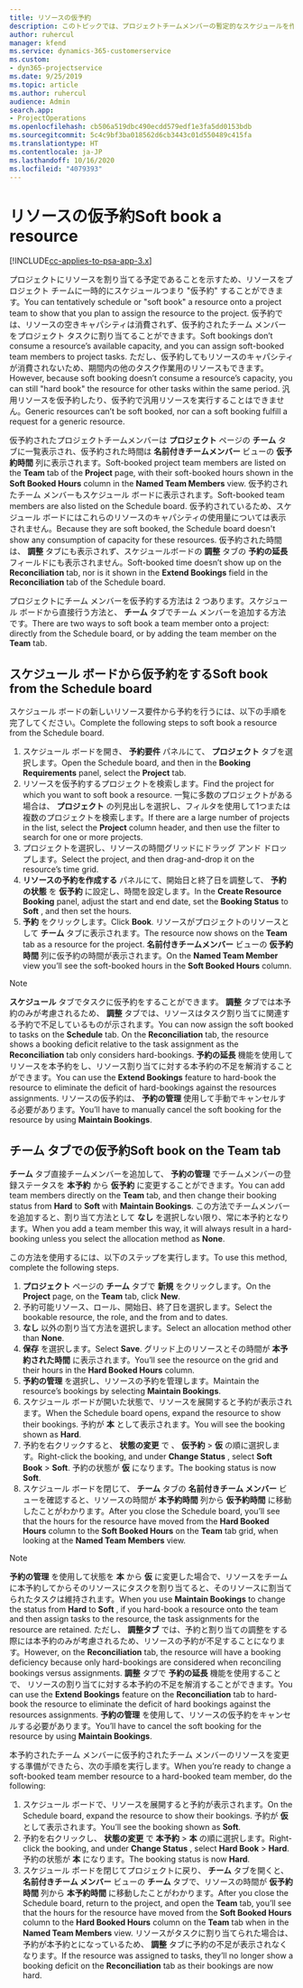 ```yaml
---
title: リソースの仮予約
description: このトピックでは、プロジェクトチームメンバーの暫定的なスケジュールを作成したり、チームメンバーを仮予約する方法についての情報を示します。
author: ruhercul
manager: kfend
ms.service: dynamics-365-customerservice
ms.custom:
- dyn365-projectservice
ms.date: 9/25/2019
ms.topic: article
ms.author: ruhercul
audience: Admin
search.app:
- ProjectOperations
ms.openlocfilehash: cb506a519dbc490ecdd579edf1e3fa5dd0153bdb
ms.sourcegitcommit: 5c4c9bf3ba018562d6cb3443c01d550489c415fa
ms.translationtype: HT
ms.contentlocale: ja-JP
ms.lasthandoff: 10/16/2020
ms.locfileid: "4079393"
---
```

# <a name="soft-book-a-resource"></a><span data-ttu-id="115f4-103">リソースの仮予約</span><span class="sxs-lookup"><span data-stu-id="115f4-103">Soft book a resource</span></span>

[!INCLUDE[cc-applies-to-psa-app-3.x](../includes/cc-applies-to-psa-app-3x.md)]

<span data-ttu-id="115f4-104">プロジェクトにリソースを割り当てる予定であることを示すため、リソースをプロジェクト チームに一時的にスケジュールつまり "仮予約" することができます。</span><span class="sxs-lookup"><span data-stu-id="115f4-104">You can tentatively schedule or "soft book" a resource onto a project team to show that you plan to assign the resource to the project.</span></span> <span data-ttu-id="115f4-105">仮予約では、リソースの空きキャパシティは消費されず、仮予約されたチーム メンバーをプロジェクト タスクに割り当てることができます。</span><span class="sxs-lookup"><span data-stu-id="115f4-105">Soft bookings don’t consume a resource’s available capacity, and you can assign soft-booked team members to project tasks.</span></span> <span data-ttu-id="115f4-106">ただし、仮予約してもリソースのキャパシティが消費されないため、期間内の他のタスク作業用のリソースもできます。</span><span class="sxs-lookup"><span data-stu-id="115f4-106">However, because soft booking doesn’t consume a resource’s capacity, you can still "hard book" the resource for other tasks within the same period.</span></span> <span data-ttu-id="115f4-107">汎用リソースを仮予約したり、仮予約で汎用リソースを実行することはできません。</span><span class="sxs-lookup"><span data-stu-id="115f4-107">Generic resources can’t be soft booked, nor can a soft booking fulfill a request for a generic resource.</span></span>

<span data-ttu-id="115f4-108">仮予約されたプロジェクトチームメンバーは **プロジェクト** ページの **チーム** タブに一覧表示され、仮予約された時間は **名前付きチームメンバー** ビューの **仮予約時間** 列に表示されます。</span><span class="sxs-lookup"><span data-stu-id="115f4-108">Soft-booked project team members are listed on the **Team** tab of the **Project** page, with their soft-booked hours shown in the **Soft Booked Hours** column in the **Named Team Members** view.</span></span> <span data-ttu-id="115f4-109">仮予約されたチーム メンバーもスケジュール ボードに表示されます。</span><span class="sxs-lookup"><span data-stu-id="115f4-109">Soft-booked team members are also listed on the Schedule board.</span></span> <span data-ttu-id="115f4-110">仮予約されているため、スケジュール ボードにはこれらのリソースのキャパシティの使用量については表示されません。</span><span class="sxs-lookup"><span data-stu-id="115f4-110">Because they are soft booked, the Schedule board doesn't show any consumption of capacity for these resources.</span></span> <span data-ttu-id="115f4-111">仮予約された時間は、 **調整** タブにも表示されず、スケジュールボードの **調整** タブの **予約の延長** フィールドにも表示されません。</span><span class="sxs-lookup"><span data-stu-id="115f4-111">Soft-booked time doesn’t show up on the **Reconciliation** tab, nor is it shown in the **Extend Bookings** field in the **Reconciliation** tab of the Schedule board.</span></span> 

<span data-ttu-id="115f4-112">プロジェクトにチーム メンバーを仮予約する方法は 2 つあります。スケジュール ボードから直接行う方法と、 **チーム** タブでチーム メンバーを追加する方法です。</span><span class="sxs-lookup"><span data-stu-id="115f4-112">There are two ways to soft book a team member onto a project: directly from the Schedule board, or by adding the team member on the **Team** tab.</span></span> 

## <a name="soft-book-from-the-schedule-board"></a><span data-ttu-id="115f4-113">スケジュール ボードから仮予約をする</span><span class="sxs-lookup"><span data-stu-id="115f4-113">Soft book from the Schedule board</span></span>
<span data-ttu-id="115f4-114">スケジュール ボードの新しいリソース要件から予約を行うには、以下の手順を完了してください。</span><span class="sxs-lookup"><span data-stu-id="115f4-114">Complete the following steps to soft book a resource from the Schedule board.</span></span> 

1. <span data-ttu-id="115f4-115">スケジュール ボードを開き、 **予約要件** パネルにて、 **プロジェクト** タブを選択します。</span><span class="sxs-lookup"><span data-stu-id="115f4-115">Open the Schedule board, and then in the **Booking Requirements** panel, select the **Project** tab.</span></span>
2. <span data-ttu-id="115f4-116">リソースを仮予約するプロジェクトを検索します。</span><span class="sxs-lookup"><span data-stu-id="115f4-116">Find the project for which you want to soft book a resource.</span></span> <span data-ttu-id="115f4-117">一覧に多数のプロジェクトがある場合は、 **プロジェクト** の列見出しを選択し、フィルタを使用して1つまたは複数のプロジェクトを検索します。</span><span class="sxs-lookup"><span data-stu-id="115f4-117">If there are a large number of projects in the list, select the **Project** column header, and then use the filter to search for one or more projects.</span></span>
3. <span data-ttu-id="115f4-118">プロジェクトを選択し、リソースの時間グリッドにドラッグ アンド ドロップします。</span><span class="sxs-lookup"><span data-stu-id="115f4-118">Select the project, and then drag-and-drop it on the resource’s time grid.</span></span>
5. <span data-ttu-id="115f4-119">**リソースの予約を作成する** パネルにて、開始日と終了日を調整して、 **予約の状態** を **仮予約** に設定し、時間を設定します。</span><span class="sxs-lookup"><span data-stu-id="115f4-119">In the **Create Resource Booking** panel, adjust the start and end date, set the **Booking Status** to **Soft** , and then set the hours.</span></span> 
6. <span data-ttu-id="115f4-120">**予約** をクリックします。</span><span class="sxs-lookup"><span data-stu-id="115f4-120">Click **Book**.</span></span> <span data-ttu-id="115f4-121">リソースがプロジェクトのリソースとして **チーム** タブに表示されます。</span><span class="sxs-lookup"><span data-stu-id="115f4-121">The resource now shows on the **Team** tab as a resource for the project.</span></span> <span data-ttu-id="115f4-122">**名前付きチームメンバー** ビューの **仮予約時間** 列に仮予約の時間が表示されます。</span><span class="sxs-lookup"><span data-stu-id="115f4-122">On the **Named Team Member** view you’ll see the soft-booked hours in the **Soft Booked Hours** column.</span></span>

> [!NOTE]
> <span data-ttu-id="115f4-123">**スケジュール** タブでタスクに仮予約をすることができます。 **調整** タブでは本予約のみが考慮されるため、 **調整** タブでは、リソースはタスク割り当てに関連する予約で不足しているものが示されます。</span><span class="sxs-lookup"><span data-stu-id="115f4-123">You can now assign the soft booked to tasks on the **Schedule** tab. On the **Reconciliation** tab, the resource shows a booking deficit relative to the task assignment as the **Reconciliation** tab only considers hard-bookings.</span></span> <span data-ttu-id="115f4-124">**予約の延長** 機能を使用してリソースを本予約をし、リソース割り当てに対する本予約の不足を解消することができます。</span><span class="sxs-lookup"><span data-stu-id="115f4-124">You can use the **Extend Bookings** feature to hard-book the resource to eliminate the deficit of hard-bookings against the resources assignments.</span></span> <span data-ttu-id="115f4-125">リソースの仮予約は、 **予約の管理** 使用して手動でキャンセルする必要があります。</span><span class="sxs-lookup"><span data-stu-id="115f4-125">You’ll have to manually cancel the soft booking for the resource by using **Maintain Bookings**.</span></span>

## <a name="soft-book-on-the-team-tab"></a><span data-ttu-id="115f4-126">チーム タブでの仮予約</span><span class="sxs-lookup"><span data-stu-id="115f4-126">Soft book on the Team tab</span></span>

<span data-ttu-id="115f4-127">**チーム** タブ直接チームメンバーを追加して、 **予約の管理** でチームメンバーの登録ステータスを **本予約** から **仮予約** に変更することができます。</span><span class="sxs-lookup"><span data-stu-id="115f4-127">You can add team members directly on the **Team** tab, and then change their booking status from **Hard** to **Soft** with **Maintain Bookings**.</span></span> <span data-ttu-id="115f4-128">この方法でチームメンバーを追加すると、割り当て方法として **なし** を選択しない限り、常に本予約となります。</span><span class="sxs-lookup"><span data-stu-id="115f4-128">When you add a team member this way, it will always result in a hard-booking unless you select the allocation method as **None**.</span></span>

<span data-ttu-id="115f4-129">この方法を使用するには、以下のステップを実行します。</span><span class="sxs-lookup"><span data-stu-id="115f4-129">To use this method, complete the following steps.</span></span>

1. <span data-ttu-id="115f4-130">**プロジェクト** ページの **チーム** タブで **新規** をクリックします。</span><span class="sxs-lookup"><span data-stu-id="115f4-130">On the **Project** page, on the **Team** tab, click **New**.</span></span>
2. <span data-ttu-id="115f4-131">予約可能リソース、ロール、開始日、終了日を選択します。</span><span class="sxs-lookup"><span data-stu-id="115f4-131">Select the bookable resource, the role, and the from and to dates.</span></span>
3. <span data-ttu-id="115f4-132">**なし** 以外の割り当て方法を選択します。</span><span class="sxs-lookup"><span data-stu-id="115f4-132">Select an allocation method other than **None**.</span></span>
4. <span data-ttu-id="115f4-133">**保存** を選択します。</span><span class="sxs-lookup"><span data-stu-id="115f4-133">Select **Save**.</span></span> <span data-ttu-id="115f4-134">グリッド上のリソースとその時間が **本予約された時間** に表示されます。</span><span class="sxs-lookup"><span data-stu-id="115f4-134">You’ll see the resource on the grid and their hours in the **Hard Booked Hours** column.</span></span>
5. <span data-ttu-id="115f4-135">**予約の管理** を選択し、リソースの予約を管理します。</span><span class="sxs-lookup"><span data-stu-id="115f4-135">Maintain the resource’s bookings by selecting **Maintain Bookings**.</span></span>
6. <span data-ttu-id="115f4-136">スケジュール ボードが開いた状態で、リソースを展開すると予約が表示されます。</span><span class="sxs-lookup"><span data-stu-id="115f4-136">When the Schedule board opens, expand the resource to show their bookings.</span></span> <span data-ttu-id="115f4-137">予約が **本** として表示されます。</span><span class="sxs-lookup"><span data-stu-id="115f4-137">You will see the booking shown as **Hard**.</span></span>
7. <span data-ttu-id="115f4-138">予約を右クリックすると、 **状態の変更** で 、 **仮予約** \> **仮** の順に選択します。</span><span class="sxs-lookup"><span data-stu-id="115f4-138">Right-click the booking, and under **Change Status** , select **Soft Book** \> **Soft**.</span></span> <span data-ttu-id="115f4-139">予約の状態が **仮** になります。</span><span class="sxs-lookup"><span data-stu-id="115f4-139">The booking status is now **Soft**.</span></span>
8. <span data-ttu-id="115f4-140">スケジュール ボードを閉じて、 **チーム** タブの **名前付きチーム メンバー** ビューを確認すると、リソースの時間が **本予約時間** 列から **仮予約時間** に移動したことがわかります。</span><span class="sxs-lookup"><span data-stu-id="115f4-140">After you close the Schedule board, you’ll see that the hours for the resource have moved from the **Hard Booked Hours** column to the **Soft Booked Hours** on the **Team** tab grid, when looking at the **Named Team Members** view.</span></span>

> [!NOTE]
> <span data-ttu-id="115f4-141">**予約の管理** を使用して状態を **本** から **仮** に変更した場合で、リソースをチームに本予約してからそのリソースにタスクを割り当てると、そのリソースに割当てられたタスクは維持されます。</span><span class="sxs-lookup"><span data-stu-id="115f4-141">When you use **Maintain Bookings** to change the status from **Hard** to **Soft** , if you hard-book a resource onto the team and then assign tasks to the resource, the task assignments for the resource are retained.</span></span> <span data-ttu-id="115f4-142">ただし、 **調整タブ** では、予約と割り当ての調整をする際には本予約のみが考慮されるため、リソースの予約が不足することになります。</span><span class="sxs-lookup"><span data-stu-id="115f4-142">However, on the **Reconciliation** tab, the resource will have a booking deficiency because only hard-bookings are considered when reconciling bookings versus assignments.</span></span> <span data-ttu-id="115f4-143">**調整** タブで **予約の延長** 機能を使用することで、 リソースの割り当てに対する本予約の不足を解消することができます。</span><span class="sxs-lookup"><span data-stu-id="115f4-143">You can use the **Extend Bookings** feature on the **Reconciliation** tab to hard-book the resource to eliminate the deficit of hard bookings against the resources assignments.</span></span> <span data-ttu-id="115f4-144">**予約の管理** を使用して、リソースの仮予約をキャンセルする必要があります。</span><span class="sxs-lookup"><span data-stu-id="115f4-144">You’ll have to cancel the soft booking for the resource by using **Maintain Bookings**.</span></span>

<span data-ttu-id="115f4-145">本予約されたチーム メンバーに仮予約されたチーム メンバーのリソースを変更する準備ができたら、次の手順を実行します。</span><span class="sxs-lookup"><span data-stu-id="115f4-145">When you’re ready to change a soft-booked team member resource to a hard-booked team member, do the following:</span></span>

1. <span data-ttu-id="115f4-146">スケジュール ボードで、リソースを展開すると予約が表示されます。</span><span class="sxs-lookup"><span data-stu-id="115f4-146">On the Schedule board, expand the resource to show their bookings.</span></span> <span data-ttu-id="115f4-147">予約が **仮** として表示されます。</span><span class="sxs-lookup"><span data-stu-id="115f4-147">You’ll see the booking shown as **Soft**.</span></span>
2. <span data-ttu-id="115f4-148">予約を右クリックし、 **状態の変更** で **本予約** \> **本** の順に選択します。</span><span class="sxs-lookup"><span data-stu-id="115f4-148">Right-click the booking, and under **Change Status** , select **Hard Book** \> **Hard**.</span></span> <span data-ttu-id="115f4-149">予約の状態が **本** になります。</span><span class="sxs-lookup"><span data-stu-id="115f4-149">The booking status is now **Hard**.</span></span>
3. <span data-ttu-id="115f4-150">スケジュール ボードを閉じてプロジェクトに戻り、 **チーム** タブを開くと、 **名前付きチーム メンバー** ビューの **チーム** タブで、リソースの時間が **仮予約時間** 列から **本予約時間** に移動したことがわかります。</span><span class="sxs-lookup"><span data-stu-id="115f4-150">After you close the Schedule board, return to the project, and open the **Team** tab, you’ll see that the hours for the resource have moved from the **Soft Booked Hours** column to the **Hard Booked Hours** column on the **Team** tab when in the **Named Team Members** view.</span></span> <span data-ttu-id="115f4-151">リソースがタスクに割り当てられた場合は、予約が本予約とになっているため、 **調整** タブに予約の不足が表示されなくなります。</span><span class="sxs-lookup"><span data-stu-id="115f4-151">If the resource was assigned to tasks, they’ll no longer show a booking deficit on the **Reconciliation** tab as their bookings are now hard.</span></span>

